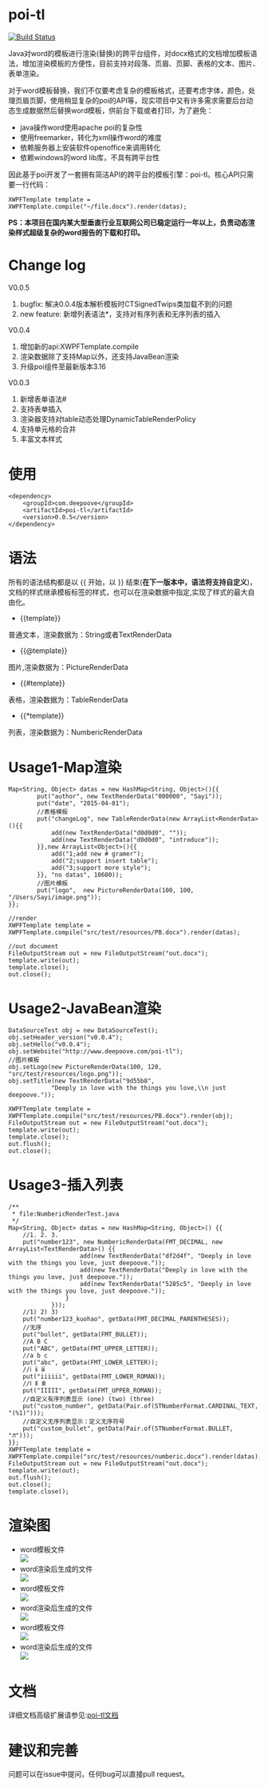 # poi-tl

[![Build Status](https://travis-ci.org/Sayi/poi-tl.svg?branch=master)](https://travis-ci.org/Sayi/poi-tl)  

Java对word的模板进行渲染(替换)的跨平台组件，对docx格式的文档增加模板语法，增加渲染模板的方便性，目前支持对段落、页眉、页脚、表格的文本、图片、表单渲染。

对于word模板替换，我们不仅要考虑复杂的模板格式，还要考虑字体，颜色，处理页眉页脚，使用稍显复杂的poi的API等，现实项目中又有许多需求需要后台动态生成数据然后替换word模板，供前台下载或者打印，为了避免：
* java操作word使用apache poi的复杂性
* 使用freemarker，转化为xml操作word的难度
* 依赖服务器上安装软件openoffice来调用转化
* 依赖windows的word lib库，不具有跨平台性

因此基于poi开发了一套拥有简洁API的跨平台的模板引擎：poi-tl。核心API只需要一行代码：

	XWPFTemplate template = XWPFTemplate.compile("~/file.docx").render(datas);

**PS：本项目在国内某大型垂直行业互联网公司已稳定运行一年以上，负责动态渲染样式超级复杂的word报告的下载和打印。**


# Change log

V0.0.5 
1. bugfix: 解决0.0.4版本解析模板时CTSignedTwips类加载不到的问题  
2. new feature: 新增列表语法*，支持对有序列表和无序列表的插入 

V0.0.4 
1. 增加新的api:XWPFTemplate.compile  
2. 渲染数据除了支持Map以外，还支持JavaBean渲染 
3. 升级poi组件至最新版本3.16

V0.0.3  
1. 新增表单语法#  
2. 支持表单插入  
2. 渲染器支持对table动态处理DynamicTableRenderPolicy  
3. 支持单元格的合并  
4. 丰富文本样式

# 使用
    <dependency>
        <groupId>com.deepoove</groupId>
        <artifactId>poi-tl</artifactId>
        <version>0.0.5</version>
    </dependency>

# 语法
所有的语法结构都是以 {{ 开始，以 }} 结束(**在下一版本中，语法将支持自定义**)，文档的样式继承模板标签的样式，也可以在渲染数据中指定,实现了样式的最大自由化。

* {{template}}

普通文本，渲染数据为：String或者TextRenderData

* {{@template}}

图片,渲染数据为：PictureRenderData

* {{#template}}

表格，渲染数据为：TableRenderData

* {{*template}}

列表，渲染数据为：NumbericRenderData

# Usage1-Map渲染
    
    Map<String, Object> datas = new HashMap<String, Object>(){{
            put("author", new TextRenderData("000000", "Sayi"));
            put("date", "2015-04-01");
            //表格模板
            put("changeLog", new TableRenderData(new ArrayList<RenderData>(){{
				add(new TextRenderData("d0d0d0", ""));
				add(new TextRenderData("d0d0d0", "introduce"));
			}},new ArrayList<Object>(){{
				add("1;add new # gramer");
				add("2;support insert table");
				add("3;support more style");
			}}, "no datas", 10600));
		    //图片模板
            put("logo",  new PictureRenderData(100, 100, "/Users/Sayi/image.png"));
    }};

    //render
    XWPFTemplate template = XWPFTemplate.compile("src/test/resources/PB.docx").render(datas);

    //out document
    FileOutputStream out = new FileOutputStream("out.docx");
    template.write(out);
    template.close();
    out.close();

# Usage2-JavaBean渲染

	DataSourceTest obj = new DataSourceTest();
	obj.setHeader_version("v0.0.4");
	obj.setHello("v0.0.4");
	obj.setWebsite("http://www.deepoove.com/poi-tl");
	//图片模板
	obj.setLogo(new PictureRenderData(100, 120, "src/test/resources/logo.png"));
	obj.setTitle(new TextRenderData("9d55b8",
				"Deeply in love with the things you love,\\n just deepoove."));
		
	XWPFTemplate template = XWPFTemplate.compile("src/test/resources/PB.docx").render(obj);
	FileOutputStream out = new FileOutputStream("out.docx");
	template.write(out);
	template.close();
	out.flush();
	out.close();

# Usage3-插入列表

	/**
	 * file:NumbericRenderTest.java
	 */
	Map<String, Object> datas = new HashMap<String, Object>() {{
		//1. 2. 3.
		put("number123", new NumbericRenderData(FMT_DECIMAL, new ArrayList<TextRenderData>() {{
						add(new TextRenderData("df2d4f", "Deeply in love with the things you love, just deepoove."));
						add(new TextRenderData("Deeply in love with the things you love, just deepoove."));
						add(new TextRenderData("5285c5", "Deeply in love with the things you love, just deepoove."));
					}
				}));
		//1) 2) 3)
		put("number123_kuohao", getData(FMT_DECIMAL_PARENTHESES));
		//无序
		put("bullet", getData(FMT_BULLET));
		//A B C
		put("ABC", getData(FMT_UPPER_LETTER));
		//a b c
		put("abc", getData(FMT_LOWER_LETTER));
		//ⅰ ⅱ ⅲ
		put("iiiiii", getData(FMT_LOWER_ROMAN));
		//Ⅰ Ⅱ Ⅲ
		put("IIIII", getData(FMT_UPPER_ROMAN));
		//自定义有序列表显示 (one) (two) (three)
		put("custom_number", getData(Pair.of(STNumberFormat.CARDINAL_TEXT, "(%1)")));
		//自定义无序列表显示：定义无序符号
		put("custom_bullet", getData(Pair.of(STNumberFormat.BULLET, "♬")));
	}};
	XWPFTemplate template = XWPFTemplate.compile("src/test/resources/numberic.docx").render(datas);
	FileOutputStream out = new FileOutputStream("out.docx");
	template.write(out);
	out.flush();
	out.close();
	template.close();

# 渲染图
* word模板文件  
![](src/test/resources/temp3.png)
* word渲染后生成的文件  
![](src/test/resources/tempv3.png)
* word模板文件  
![](src/test/resources/temp4.png)
* word渲染后生成的文件  
![](src/test/resources/tempv4.png)
* word模板文件  
![](src/test/resources/temp5.png)
* word渲染后生成的文件  
![](src/test/resources/tempv5.png)

# 文档
详细文档高级扩展请参见:[poi-tl文档](http://deepoove.com/poi-tl/)

# 建议和完善
问题可以在issue中提问，任何bug可以直接pull request。

